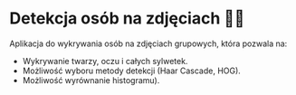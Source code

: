 # Detekcja osób na zdjęciach 📸👥
Aplikacja do wykrywania osób na zdjęciach grupowych, która pozwala na:
- Wykrywanie twarzy, oczu i całych sylwetek.
- Możliwość wyboru metody detekcji (Haar Cascade, HOG).
- Możliwość wyrównanie histogramu).
